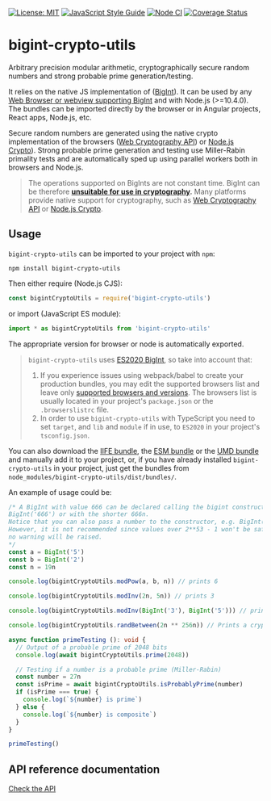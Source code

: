 [![License: MIT](https://img.shields.io/badge/License-MIT-yellow.svg)](https://opensource.org/licenses/MIT)
[![JavaScript Style Guide](https://img.shields.io/badge/code_style-standard-brightgreen.svg)](https://standardjs.com)
[![Node CI](https://github.com/juanelas/bigint-crypto-utils/workflows/Node%20CI/badge.svg)](https://github.com/juanelas/bigint-crypto-utils/actions?query=workflow%3A%22Node+CI%22)
[![Coverage Status](https://coveralls.io/repos/github/juanelas/bigint-crypto-utils/badge.svg?branch=master)](https://coveralls.io/github/juanelas/bigint-crypto-utils?branch=master)

# bigint-crypto-utils

Arbitrary precision modular arithmetic, cryptographically secure random numbers and strong probable prime generation/testing.

It relies on the native JS implementation of ([BigInt](https://tc39.es/ecma262/#sec-bigint-objects)). It can be used by any [Web Browser or webview supporting BigInt](https://developer.mozilla.org/en-US/docs/Web/JavaScript/Reference/Global_Objects/BigInt#Browser_compatibility) and with Node.js (>=10.4.0). The bundles can be imported directly by the browser or in Angular projects, React apps, Node.js, etc.

Secure random numbers are generated using the native crypto implementation of the browsers ([Web Cryptography API](https://w3c.github.io/webcrypto/)) or [Node.js Crypto](https://nodejs.org/dist/latest/docs/api/crypto.html)). Strong probable prime generation and testing use Miller-Rabin primality tests and are automatically sped up using parallel workers both in browsers and Node.js.

> The operations supported on BigInts are not constant time. BigInt can be therefore **[unsuitable for use in cryptography](https://www.chosenplaintext.ca/articles/beginners-guide-constant-time-cryptography.html).** Many platforms provide native support for cryptography, such as [Web Cryptography API](https://w3c.github.io/webcrypto/) or [Node.js Crypto](https://nodejs.org/dist/latest/docs/api/crypto.html).

## Usage

`bigint-crypto-utils` can be imported to your project with `npm`:

```console
npm install bigint-crypto-utils
```

Then either require (Node.js CJS):

```javascript
const bigintCryptoUtils = require('bigint-crypto-utils')
```

or import (JavaScript ES module):

```javascript
import * as bigintCryptoUtils from 'bigint-crypto-utils'
```

The appropriate version for browser or node is automatically exported.

> `bigint-crypto-utils` uses [ES2020 BigInt](https://tc39.es/ecma262/#sec-bigint-objects), so take into account that:
> 1. If you experience issues using webpack/babel to create your production bundles, you may edit the supported browsers list and leave only [supported browsers and versions](https://developer.mozilla.org/en-US/docs/Web/JavaScript/Reference/Global_Objects/BigInt#Browser_compatibility). The browsers list is usually located in your project's `package.json` or the `.browserslistrc` file.
> 2. In order to use `bigint-crypto-utils` with TypeScript you need to set `target`, and `lib` and `module` if in use, to `ES2020` in your project's `tsconfig.json`.

You can also download the [IIFE bundle](https://raw.githubusercontent.com/juanelas/bigint-crypto-utils/master/dist/bundles/bigint-crypto-utils.iife.js), the [ESM bundle](https://raw.githubusercontent.com/juanelas/bigint-crypto-utils/master/dist/bundles/bigint-crypto-utils.esm.js) or the [UMD bundle](https://raw.githubusercontent.com/juanelas/bigint-crypto-utils/master/dist/bundles/bigint-crypto-utils.umd.js) and manually add it to your project, or, if you have already installed `bigint-crypto-utils` in your project, just get the bundles from `node_modules/bigint-crypto-utils/dist/bundles/`.

An example of usage could be:

```typescript
/* A BigInt with value 666 can be declared calling the bigint constructor as
BigInt('666') or with the shorter 666n.
Notice that you can also pass a number to the constructor, e.g. BigInt(666).
However, it is not recommended since values over 2**53 - 1 won't be safe but
no warning will be raised.
*/
const a = BigInt('5')
const b = BigInt('2')
const n = 19n

console.log(bigintCryptoUtils.modPow(a, b, n)) // prints 6

console.log(bigintCryptoUtils.modInv(2n, 5n)) // prints 3

console.log(bigintCryptoUtils.modInv(BigInt('3'), BigInt('5'))) // prints 2

console.log(bigintCryptoUtils.randBetween(2n ** 256n)) // Prints a cryptographically secure random number between 1 and 2**256 bits.

async function primeTesting (): void {
  // Output of a probable prime of 2048 bits
  console.log(await bigintCryptoUtils.prime(2048))

  // Testing if a number is a probable prime (Miller-Rabin)
  const number = 27n
  const isPrime = await bigintCryptoUtils.isProbablyPrime(number)
  if (isPrime === true) {
    console.log(`${number} is prime`)
  } else {
    console.log(`${number} is composite`)
  }
}

primeTesting()

```

## API reference documentation

[Check the API](./docs/API.md)
